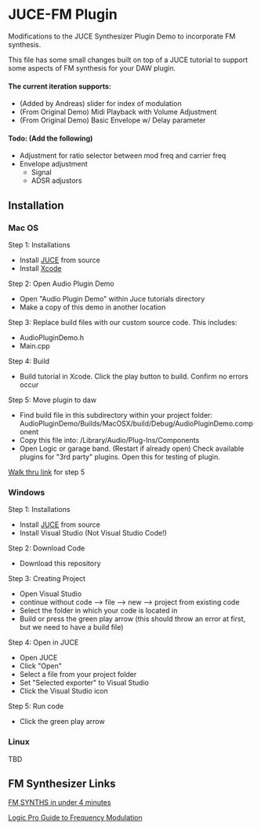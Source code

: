 # JUCE-FM Plugin
Modifications to the JUCE Synthesizer Plugin Demo to incorporate FM synthesis.

This file has some small changes built on top of a JUCE tutorial to support some aspects of FM synthesis for your DAW plugin.  

#### The current iteration supports: 
 - (Added by Andreas) slider for index of modulation
 - (From Original Demo) Midi Playback with Volume Adjustment
 - (From Original Demo) Basic Envelope w/ Delay parameter
 
#### Todo: (Add the following)
 + Adjustment for ratio selector between mod freq and carrier freq
 + Envelope adjustment
    + Signal
    + ADSR adjustors
    
    
## Installation
### Mac OS
Step 1: Installations

- Install [JUCE](https://juce.com) from source
- Install [Xcode](https://developer.apple.com/xcode/)

Step 2: Open Audio Plugin Demo
- Open "Audio Plugin Demo" within Juce tutorials directory 
- Make a copy of this demo in another location

Step 3: Replace build files with our custom source code.
This includes: 
- AudioPluginDemo.h
- Main.cpp

Step 4: Build 
- Build tutorial in Xcode. Click the play button to build. Confirm no errors occur

Step 5: Move plugin to daw
- Find build file in this subdirectory within your project folder:
AudioPluginDemo/Builds/MacOSX/build/Debug/AudioPluginDemo.component
- Copy this file into:
/Library/Audio/Plug-Ins/Components
- Open Logic or garage band. (Restart if already open)
Check available plugins for "3rd party" plugins. Open this for testing of plugin.

[Walk thru link](https://producersociety.com/plug-ins-garageband/) for step 5 

### Windows

Step 1: Installations

- Install [JUCE](https://juce.com) from source
- Install Visual Studio (Not Visual Studio Code!)

Step 2: Download Code

- Download this repository

Step 3: Creating Project

- Open Visual Studio
- continue without code --> file --> new --> project from existing code
- Select the folder in which your code is located in
- Build or press the green play arrow (this should throw an error at first, but we need to have a build file)

Step 4: Open in JUCE

- Open JUCE
- Click "Open"
- Select a file from your project folder
- Set "Selected exporter" to Visual Studio 
- Click the Visual Studio icon

Step 5: Run code

- Click the green play arrow

### Linux

TBD


## FM Synthesizer Links

[FM SYNTHS in under 4 minutes](https://www.youtube.com/watch?v=vvBl3YUBUyY)

[Logic Pro Guide to Frequency Modulation](https://support.apple.com/guide/logicpro/frequency-modulation-fm-synthesis-lgsife418213/mac)
